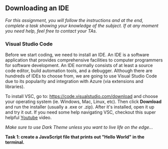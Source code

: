 ## Downloading an IDE

*For this assignment, you will follow the instructions and at the end, complete a task showing your knowledge of the subject. If at any moment you need help, feel free to contact your TAs.*

### Visual Studio Code

Before we start coding, we need to install an IDE. An IDE is a software application that provides comprehensive facilities to computer programmers for software development. An IDE normally consists of at least a source code editor, build automation tools, and a debugger. Although there are hundreds of IDEs to choose from, we are going to use Visual Studio Code due to its popularity and integration with Azure (via extensions and libraries).



To install VSC, go to: https://code.visualstudio.com/download and choose your operating system (ie. Windows, Mac, Linux, etc). Then click **Download** and run the installer (usually a .exe or .zip). After it's installed, open it up and try it out. If you need some help navigating VSC, checkout this super helpful [Youtube](https://www.youtube.com/watch?v=VqCgcpAypFQ) video.

*Make sure to use Dark Theme unless you want to live life on the edge...*



**Task 1: create a JavaScript file that prints out "Hello World" in the terminal.**
